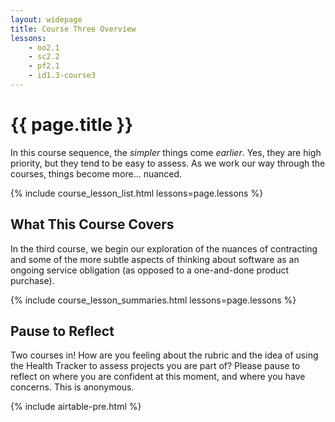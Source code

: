 ```yaml
---
layout: widepage
title: Course Three Overview
lessons:
    - oo2.1
    - sc2.2
    - pf2.1
    - id1.3-course3
---
```


# {{ page.title }}

In this course sequence, the *simpler* things come *earlier*. Yes, they are high priority, but they tend to be easy to assess. As we work our way through the courses, things become more... nuanced.

{% include course_lesson_list.html lessons=page.lessons %}

## What This Course Covers

In the third course, we begin our exploration of the nuances of contracting and some of the more subtle aspects of thinking about software as an ongoing service obligation (as opposed to a one-and-done product purchase). 

{% include course_lesson_summaries.html lessons=page.lessons %}

## Pause to Reflect

Two courses in! How are you feeling about the rubric and the idea of using the Health Tracker to assess projects you are part of? Please pause to reflect on where you are confident at this moment, and where you have concerns. This is anonymous.

{% include airtable-pre.html %}
